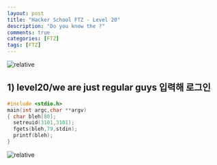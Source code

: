 ```yaml
---
layout: post
title: "Hacker School FTZ - Level 20"
description: "Do you know the ?"
comments: true
categories: [FTZ]
tags: [FTZ]
---
```


<img data-action="zoom" src='{{ "assets/ftz/level20/1.jpg" | relative_url }}' alt='relative'>  

## 1) level20/we are just regular guys 입력해 로그인  

``` c 
#include <stdio.h>
main(int argc,char **argv)
{ char bleh[80];
  setreuid(3101,3101);
  fgets(bleh,79,stdin);
  printf(bleh);
}
```
 
<img data-action="zoom" src='{{ "assets/ftz/level20/2.png" | relative_url }}' alt='relative'>  